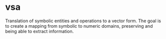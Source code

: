 # vsa
Translation of symbolic entities and operations to a vector form. The goal is to create a mapping from symbolic to numeric domains, preserving and being able to extract information.
